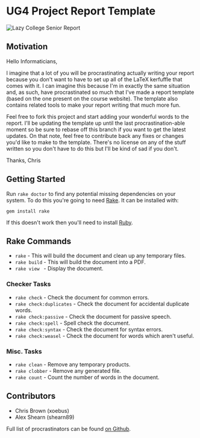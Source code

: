 # UG4 Project Report Template

![Lazy College Senior Report](http://i.qkme.me/35g9eg.jpg)

## Motivation

Hello Informaticians,

I imagine that a lot of you will be procrastinating actually writing
your report because you don't want to have to set up all of the LaTeX
kerfuffle that comes with it. I can imagine this because I'm in exactly
the same situation and, as such, have procrastinated so much that I've
made a report template (based on the one present on the course website).
The template also contains related tools to make your report writing
that much more fun.

Feel free to fork this project and start adding your wonderful words to
the report. I'll be updating the template up until the last
procrastination-able moment so be sure to rebase off this branch if you
want to get the latest updates. On that note, feel free to contribute
back any fixes or changes you'd like to make to the template. There's no
license on any of the stuff written so you don't have to do this but
I'll be kind of sad if you don't.

Thanks,
Chris

## Getting Started

Run `rake doctor` to find any potential missing dependencies on your system. To do this you're going to need [Rake](http://rake.rubyforge.org/). It can be installed with:

    gem install rake

If this doesn't work then you'll need to install [Ruby](http://ruby-lang.org).

## Rake Commands

* `rake` - This will build the document and clean up any temporary files.
* `rake build` - This will build the document into a PDF.
* `rake view ` - Display the document.

### Checker Tasks

* `rake check` - Check the document for common errors.
* `rake check:duplicates` - Check the document for accidental duplicate words.
* `rake check:passive` - Check the document for passive speech.
* `rake check:spell` - Spell check the document.
* `rake check:syntax` - Check the document for syntax errors.
* `rake check:weasel` - Check the document for words which aren't useful.

### Misc. Tasks

* `rake clean` - Remove any temporary products.
* `rake clobber` - Remove any generated file.
* `rake count` - Count the number of words in the document.

## Contributors

* Chris Brown (xoebus)
* Alex Shearn (shearn89)

Full list of procrastinators can be found [on Github](https://github.com/proa/ug4-report-template/contributors).
